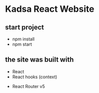 # Kadsa React Website

## start project

- npm install
- npm start

## the site was built with

- React
- React hooks (context)

* React Router v5
